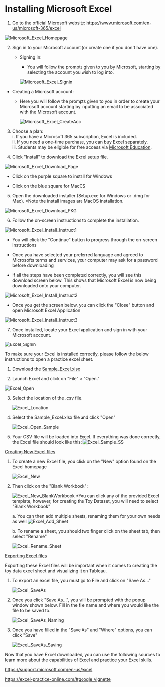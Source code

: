 # Installing Microsoft Excel

1.  Go to the official Microsoft website:
    <https://www.microsoft.com/en-us/microsoft-365/excel>

![Microsoft_Excel_Homepage](/Reproducibility_Documents/images/Installing_Excel_imgs/Microsoft_Excel_Homepage.png)

2.  Sign in to your Microsoft account (or create one if you don't have
    one).

    -   Signing in:

        -   You will follow the prompts given to you by Microsoft,
            starting by selecting the account you wish to log into.

        ![Microsoft_Excel_Signin](/Reproducibility_Documents/images/Installing_Excel_imgs/Microsoft_Excel_Signin.png)

-   Creating a Microsoft account:

    -   Here you will follow the prompts given to you in order to create
        your Microsoft account starting by inputting an email to be
        associated with the Microsoft account.

        ![Microsoft_Excel_CreateAcc](/Reproducibility_Documents/images/Installing_Excel_imgs/Microsoft_Excel_CreateAcc.png)

3.  Choose a plan:\
    i. If you have a Microsoft 365 subscription, Excel is included.\
    ii. If you need a one-time purchase, you can buy Excel separately.\
    iii. Students may be eligible for free access via [Microsoft
    Education](https://www.microsoft.com/en-us/education).

4.  Click \"Install\" to download the Excel setup file.

![Microsoft_Excel_Download_Page](/Reproducibility_Documents/images/Installing_Excel_imgs/Microsoft_Excel_Download_Page.png)

-   Click on the purple square to install for Windows

-   Click on the blue square for MacOS

5.  Open the downloaded installer (Setup.exe for Windows or .dmg for
    Mac). \*Note the install images are MacOS installation.

![Microsoft_Excel_Download_PKG](/Reproducibility_Documents/images/Installing_Excel_imgs/Microsoft_Excel_Download_PKG.png)

6.  Follow the on-screen instructions to complete the installation.

![Microsoft_Excel_Install_Instruct1](/Reproducibility_Documents/images/Installing_Excel_imgs/Microsoft_Excel_Install_Instruct1.png)

-   You will click the "Continue" button to progress through the
    on-screen instructions

-   Once you have selected your preferred language and agreed to
    Microsofts terms and services, your computer may ask for a password
    before downloading

-   If all the steps have been completed correctly, you will see this
    download screen below. This shows that Microsoft Excel is now being
    downloaded onto your computer.

![Microsoft_Excel_Install_Instruct2](/Reproducibility_Documents/images/Installing_Excel_imgs/Microsoft_Excel_Install_Instruct2.png)

-   Once you get the screen below, you can click the "Close" button and
    open Microsoft Excel Application

![Microsoft_Excel_Install_Instruct3](/Reproducibility_Documents/images/Installing_Excel_imgs/Microsoft_Excel_Install_Instruct3.png)

7.  Once installed, locate your Excel application and sign in with your
    Microsoft account.

![Excel_Signin](/Reproducibility_Documents/images/Installing_Excel_imgs/Excel_Signin.png)


To make sure your Excel is installed correctly, please follow the below
instructions to open a practice excel sheet.

1.  Download the
    [Sample_Excel.xlsx](https://michiganstate.sharepoint.com/:x:/r/sites/Section_SS25-CMSE-495-001-225215054-EL-32-A26-QSIDE/Shared%20Documents/QSIDE/Project_deliverables/Reproducibility_Documents/Toy_Dataset/Sample_Excel.xlsx?d=wc5dfca40a56c4996a52ce1a0148600e4&csf=1&web=1&e=Ex01M9)

2.  Launch Excel and click on \"File\" \> \"Open.\"

![Excel_Open](/Reproducibility_Documents/images/Installing_Excel_imgs/Excel_Open.png)


3.  Select the location of the .csv file.

    ![Excel_Location](/Reproducibility_Documents/images/Installing_Excel_imgs/Excel_Location.png)


4.  Select the Sample_Excel.xlsx file and click "Open"

    ![Excel_Open_Sample](/Reproducibility_Documents/images/Installing_Excel_imgs/Excel_Open_Sample.png)


5.  Your CSV file will be loaded into Excel. If everything was done
    correctly, the Excel file should look like this:
    ![Excel_Sample_SS](/Reproducibility_Documents/images/Installing_Excel_imgs/Excel_Sample_SS.png)


<ins>Creating New Excel files</ins>

1.  To create a new Excel file, you click on the "New" option found on
    the Excel homepage

    ![Excel_New](/Reproducibility_Documents/images/Installing_Excel_imgs/Excel_New.png)


2.  Then click on the "Blank Workbook":

    ![Excel_New_BlankWorkbook](/Reproducibility_Documents/images/Installing_Excel_imgs/Excel_New_BlankWorkbook.png)
\*You can click any of the provided Excel
template, however, for creating the Toy Dataset, you will need to select
"Blank Workbook"

    a.  You can then add multiple sheets, renaming them for your own needs
    as well
    ![Excel_Add_Sheet](/Reproducibility_Documents/images/Installing_Excel_imgs/Excel_Add_Sheet.png)


    b.  To rename a sheet, you should two finger click on the sheet tab,
    then select "Rename"

    ![Excel_Rename_Sheet](/Reproducibility_Documents/images/Installing_Excel_imgs/Excel_Rename_Sheet.png)


<ins>Exporting Excel files</ins>

Exporting these Excel files will be important when it comes to creating
the toy data excel sheet and visualizing it on Tableau.

1.  To export an excel file, you must go to File and click on "Save
    As\..."

    ![Excel_SaveAs](/Reproducibility_Documents/images/Installing_Excel_imgs/Excel_SaveAs.png)


2.  Once you click "Save As\...", you will be prompted with the popup
    window shown below. Fill in the file name and where you would like
    the file to be saved to.

    ![Excel_SaveAs_Naming](/Reproducibility_Documents/images/Installing_Excel_imgs/Excel_SaveAs_Naming.png)


3.  Once you have filled in the "Save As" and "Where" options, you can
    click "Save"

    ![Excel_SaveAs_Saving](/Reproducibility_Documents/images/Installing_Excel_imgs/Excel_SaveAs_Saving.png)


Now that you have Excel downloaded, you can use the following sources to
learn more about the capabilities of Excel and practice your Excel
skills.

<https://support.microsoft.com/en-us/excel>

<https://excel-practice-online.com/#google_vignette>
